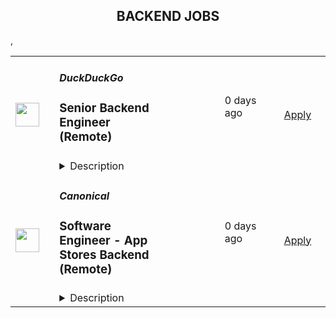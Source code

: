 <div align="center"><h2>BACKEND JOBS</h2></div><table><tr>
                <td width="100" height="100" rowspan="2">
                    <img src="https://spreadprivacy.com/content/images/2023/05/duckduckgo-logo_wide.png" width="38px" height="auto">
                </td>
                <td width="300">
                    <h5>DuckDuckGo</h5>
                    <h3>Senior Backend Engineer (Remote)</h3>
                </td>
                <td width="300">
                    <code></code>
                </td>
                <td width="200">
                <text>0 days ago</text>
                </td>
                <td width="100" rowspan="2">
                <a href="https://duckduckgo.recruitee.com/o/senior-backend-engineer-remote-2-3" align="right" target="_blank">Apply</a>
                </td>
            </tr>
            <tr>
                <td colspan="3">
                <details><summary>Description</summary>
                <p>Hi, we’re DuckDuckGo, the Internet privacy company for everyone who wants to take back their privacy now. For over a decade, we've been building our all-in-one product, developing new privacy technology, and working with policymakers to make online privacy simple and accessible for all.</p>
<p><br /></p>
<p>Our browsers and extensions have been downloaded over 250 million times with our built-in private search engine, which has seen over 100 billion searches and is the 2nd largest search engine on mobile in the United States and 20 other countries, including the United Kingdom, Canada, Australia, Poland, Italy, and Spain. Our private search engine is also 3rd in market share in the U.S. and over 15 major markets. Oh, and we've been profitable since 2014, with annual revenue exceeding $100 million!</p>
<p><br /></p>
<p>The DuckDuckGo browser’s uniquely comprehensive privacy protections are used by tens of millions of people to protect their everyday online activities on <a href="https://spreadprivacy.com/introducing-duckduckgo-for-mac/" rel="noopener">Mac</a>, <a href="https://spreadprivacy.com/windows-browser-open-beta/" rel="noopener">Windows</a>, <a href="https://spreadprivacy.com/duckduckgo-privacy-browser-ios14/" rel="noopener">iOS</a>, and <a href="https://spreadprivacy.com/introducing-app-tracking-protection/" rel="noopener">Android</a>, from searching to browsing, emailing, and more. We also offer <a href="https://spreadprivacy.com/meetprivacypro/" rel="noopener">Privacy Pro</a>, a three-in-one subscription service that includes a VPN, Personal Information Removal, and Identity Theft Restoration.</p>
<p><br /></p>
<p>We’re looking for a <strong>Senior Backend Engineer </strong>to help shape our all-in-one privacy solution and join our mission to show the world that protecting your privacy online can be simple.  <br /><br /><br /></p>
<p><strong>The Opportunity</strong> <br /></p>
<p>In this role, you will lead complex projects across key company-wide objectives, writing pragmatic, testable code that's performant and works consistently. You'll collaborate remotely with your peers and take responsibility for solving product issues impacting our all-in-one privacy solution, whether large or small. In time, you'll formally mentor other engineers, supporting their career growth and the growth of the Backend Team at DuckDuckGo.<br /><br /></p>
<p><strong>What You Will Bring to DuckDuckGo</strong> </p>
<ul><li>7+ years backend engineering experience, having worked on the backend side of at least one large application.</li><li>A fundamental understanding of complex data structures and algorithms. You can develop and apply new solutions and confidently navigate and improve existing code. If you're curious, we mostly use Perl.</li><li>A creative approach to problem-solving. You like to take the initiative to push a project forward but know when to get others involved.</li><li>Effective project management skills.</li><li>Excellent communication skills. You can validate and communicate your decisions clearly.</li><li>Previous experience leading and mentoring experienced engineers, supporting their career goals, and unlocking their potential.</li></ul>
<p><br /></p>
<p><strong>How We Will Support You </strong> </p>
<p>Our core values -- build trust, question assumptions, and validate direction -- underpin how we work day-to-day and the support we give our team members. We strive to empower our team members to be self-directed and self-motivated in their work.  <br /></p>
<ul><li><strong>Remote First, Always</strong>: We've always been a fully distributed company with team members all over the world. We trust you to get your work done wherever, whenever.   </li><li><strong>Commitment to Personal Growth:</strong> Every team member has an annual budget of $1,250 USD to invest in their professional development. Every team member also has a dedicated Career Advisor, who serves as a guide to help you develop your strengths, identify your motivations, and understand your opportunities for growth. </li><li><strong>Leadership:</strong> We have many different types of leaders and possible combinations of leadership roles, so you can grow your career in a way that aligns best with your personal goals. You can seek additional leadership roles by being directly responsible for projects, taking ownership of areas of the company, developing and maintaining internal processes, or pursuing advisory roles. </li><li><strong>Work/Life Balance: </strong>Team members have the freedom and flexibility to organize their own work schedules. We want you to thrive both in and out of the office. We trust you to use good judgment and take the time off that you need to bring your best self to work.</li></ul>
<p><br /></p>
<p>We also offer paid parental leave, a co-working stipend, office setup reimbursement, and a wellness stipend. More support resources can be found in our <u><a href="https://duckduckgo.com/assets/hiring/team_support_guide.pdf" rel="noopener">Team Member Support Guide</a></u>, which explains how we make your well-being a priority. <br /></p>
<p>For more information on how we collaborate worldwide, from leadership in our relatively flat organization to start-to-finish ownership<strong>,</strong> check out <u><a href="https://duckduckgo.com/how-we-work" rel="noopener">DuckDuckGo Culture: How We Work.</a></u> </p>
<p><br /></p>
<p><strong>Compensation</strong> </p>
<p>Annual compensation: <strong>$176,000 USD</strong> and stock options. Compensation is the same within a professional level, regardless of geographic location or functional area, and the compensation for each professional level is transparent across the organization.</p>
<p><br /></p>
<p><br /></p>
<p><strong>Hiring Process</strong> </p>
<p>Hiring works best when it's a two-way street. Learn how we help you get to know DuckDuckGo and envision your future role here. Find out more about <u><a href="https://duckduckgo.com/how-we-hire" rel="noopener">how we hire</a></u>. </p>
<p><br /></p>
<p><br /></p>
<p><strong>Diversity, Equity, and Inclusion</strong> </p>
<p>DuckDuckGo provides equal work opportunities to all team members and applicants<u>,</u> and it prohibits discrimination and harassment of any type on the basis of race, color, ethnicity, caste, religion, age, sex (including pregnancy), national origin, disability status, genetics, protected veteran status, sexual orientation, gender identity or expression, or any other characteristic protected by our policies or federal, state, or local laws.<br /></p>
<p><br /></p>
<p>We want to ensure that our hiring process is accessible. If you need reasonable accommodation for any part of the application process because of a medical condition or disability, please send an email to <u><a href="mailto:careers@duckduckgo.com" rel="noopener">careers@duckduckgo.com</a></u> to let us know the nature of your request.  <br /></p>
<p>If you think you might thrive in this environment, we would love to hear from you. </p>
<p><br /></p>
<p><br /></p>
<p><strong>Please note that:</strong> </p>
<ul><li>Sometimes we meet up! Expect to travel at least two times a year: once for our all-hands meetup and again for a team retreat (each around 4-5 days). While extenuating circumstances may impact attendance, everyone is strongly encouraged to attend.</li><li>While we offer a flexible work arrangement with no core hours, expect an average full-time commitment of 40 hours per week. </li><li>A successful candidate will be subject to a background check and must receive satisfactory results of the same, as a condition of joining the team. </li><li>By applying for this role, you confirm that all information submitted is accurate and complete. You further acknowledge that providing false or fraudulent information during the application process is cause for denial of an offer, revocation of any existing offer, or other adverse action, up to and including termination after the start of your commencement of work.</li></ul>
<p><br /></p>
<p><br /></p>
<p>#LI-DNI #INT</p>
<p><br /></p>
<div><p><br /></p></div>
<div><br /></div>
<p><br /></p>
<p><br /></p>
                </details>
                </td>
            </tr>,<tr>
                <td width="100" height="100" rowspan="2">
                    <img src="https://pbs.twimg.com/profile_images/1673959375340290050/x7pNtXQ7_400x400.jpg" width="38px" height="auto">
                </td>
                <td width="300">
                    <h5>Canonical</h5>
                    <h3>Software Engineer - App Stores Backend (Remote)</h3>
                </td>
                <td width="300">
                    <code></code>
                </td>
                <td width="200">
                <text>0 days ago</text>
                </td>
                <td width="100" rowspan="2">
                <a href="https://canonical.com/careers/3159992" align="right" target="_blank">Apply</a>
                </td>
            </tr>
            <tr>
                <td colspan="3">
                <details><summary>Description</summary>
                
      <h2><strong>Summary</strong></h2>
<p>This is an exciting opportunity for an exceptionalxperienced software engineer passionate about open source software, Linux, and Web Services at scale. Come build a rewarding, meaningful career working with the best and brightest people in technology at Canonical, a growing international software company.</p>
<p>Canonical's Store team develops and operates a large system of backend services that power the <a href="https://snapcraft.io/store">Snap Store</a> and <a href="https://charmhub.io/">Charmhub.io</a> marketplaces. Our services are built primarily in Python, with a bit of Golang.</p>
<p>We have some exciting challenges ahead including continuing to scale our production architecture, significantly expanding the range of software we can deliver through the system powering our marketplaces, and enhancing our offering for the booming world of IoT and for large Enterprise solutions.</p>
<p>If you have a passion for clean APIs, have a bias towards shipping, and believe that automated tests are the key to higher velocity and reliability, you'll fit right in.</p>
<h2><strong>What you’ll do</strong></h2>
<ul>
<li>Collaborate remotely with a globally distributed team.</li>
<li>Write clean web service APIs to support both CLI and web frontend clients, using Python (and optionally Golang).</li>
<li>Design and implement new features and enhancements from spec to production and ongoing operations at scale.</li>
<li>Review code and technical designs produced by other engineers.</li>
<li>Discuss ideas and collaborate on finding good solutions.</li>
<li>Work remotely with global travel for 2 to 4 weeks for internal and external events.</li>
</ul>
<h2><strong>Who you are</strong></h2>
<ul>
<li>You have demonstrated professional proficiency in developing public-facing APIs and web applications using Python.</li>
<li>You have a broad technology base but favour backend code and infrastructure.</li>
<li>You know your way around relational and non-relational databases and can effectively design data models that perform well, and tune queries to access them.</li>
<li>You are comfortable with Ubuntu as a development and deployment platform.</li>
<li>You have demonstrated strong academic performance in Computer Science, STEM or a similar degree.</li>
<li>You love technology and working with a diverse set of talented people.</li>
<li>You are curious, flexible, articulate, and accountable.</li>
<li>You value soft skills and are passionate, enterprising, thoughtful, and self-motivated.</li>
</ul>
<h2><strong>About Canonical</strong></h2>
<p>Canonical is a growing, international software company that works with the open-source community to deliver Ubuntu -- the world’s #1 cloud operating system. Our mission is to realise the potential of free software in the lives of individuals and organisations. Our services are helping businesses worldwide to reduce costs, improve efficiency and enhance security with Ubuntu.&nbsp; Canonical is a unique tech company - global, remote-first, open source, with 700 professionals across 50 countries - we want to be the world’s best, not biggest, global software company. With almost every team remote by default, Canonical sets the pace on the 21st-century digital workplace.</p>
<h3><strong>What Canonical offers:</strong></h3>
<ul>
<li>Work from home</li>
<li>Learning and development allowances</li>
<li>Competitive salary</li>
<li>Annual compensation review</li>
<li>Recognition rewards</li>
<li>Generous annual leave</li>
<li>Paid maternity, paternity and sick leave</li>
<li>Priority Pass for travel</li>
<li>Exposure to international business and technology</li>
</ul>
<p><em>We are proud to foster a workplace free from discrimination. Diversity of experience, perspectives, and background create a better work environment and better products. Whatever your identity, we will give your application fair consideration.</em></p>
<p>#LI-remote</p>
<p>#stack</p><p>Requisition ID: 545</p><p></p>
    
                </details>
                </td>
            </tr>,<tr>
                <td width="100" height="100" rowspan="2">
                    <img src="https://media.licdn.com/dms/image/C4D0BAQHlK67hgnhzQw/company-logo_200_200/0/1631346154820?e=2147483647&v=beta&t=_R2Ssj7L_f4xqmSCcq0nOLCyCz0QN2lFnHssxxhj3YY" width="38px" height="auto">
                </td>
                <td width="300">
                    <h5>Blue Coding</h5>
                    <h3>Senior Backend Engineer (V)</h3>
                </td>
                <td width="300">
                    <code></code>
                </td>
                <td width="200">
                <text>0 days ago</text>
                </td>
                <td width="100" rowspan="2">
                <a href="https://jobs.lever.co/bluecoding/09877193-c9c7-4216-b721-8192d7314a21" align="right" target="_blank">Apply</a>
                </td>
            </tr>
            <tr>
                <td colspan="3">
                <details><summary>Description</summary>
                <div><i style="font-size: 18px">Do you want to earn a salary in USD?&nbsp;</i></div><div><i style="font-size: 18px">Would you like to work from wherever you want?</i></div><div><i style="font-size: 18px">Would you like to be a part of the leading next-gen software developers?&nbsp;</i></div><div><br></div><div><b style="font-size: 24px">Hi, you finally found us!</b><span style="font-size: 24px">&nbsp;</span></div><div><br></div><div><b style="font-size: 24px">Why work at Blue Coding?</b><span style="font-size: 24px">&nbsp;</span></div><div><br></div><div>At Blue Coding we specialize in hiring excellent developers and amazing people from all over Latin America and other parts of the world. For the past 10 years, we’ve helped cutting-edge companies in the United States and Canada -both large and small, build great development teams and develop great products. Online shops, digital agencies, SaaS providers, and software consulting firms are a few of our clients. Our team of over 100 engineers is distributed in more than 10 countries across the Americas. We are a fully remote company working with a wide array of technologies and have expertise in every stage of the software development process.&nbsp;&nbsp;</div><div><br></div><div>Our team is highly connected, united, and culturally diverse, and our collaborators are involved in many initiatives around the world, from wildlife preservation to volunteering at local charities. We also participate in group activities like movie nights, trivia, and meme competitions. We stand for honesty, fairness, respect, efficiency, hard work, and cooperation.</div><div><br></div><div><b style="font-size: 24px">What are we looking for?</b></div><div><br></div><div><span style="font-size: 16px;">In this opportunity, we are looking for an experienced Backend Engineer to work with one of our US clients, a corporation that, through its subsidiaries, provides life insurance protection targeted to the middle American market. The ideal candidate will be responsible for developing and maintaining systems in their enterprise data and analytics environments. You will develop deep knowledge of our client's businesses as you help optimize performance by building and supporting decision-making tools. You will partner closely with their software engineering, AI/ML, Cybersecurity, and DevOps/SysOps teams to deliver best-in-class data solutions that empower enterprise-wide reporting and analytics, including business-critical vendor relationships.</span></div><div><br></div><div><span style="font-size: 16px;">If you are independent, a great communicator, attentive to detail, and a problem solver, this is a great fit for you! Our jobs are fully remote and flexible—as long as you have the skills and can get the work done well, you can work anywhere in the listed countries (and anytime) you want.</span></div><div><br></div><div><br></div><div><b style="font-size: 13pt">What's unique about this job?</b></div><div><br></div><div><span style="font-size: 16px;">As a member of the Engineering team, you will be responsible for designing, developing, and maintaining high-quality software products that meet the needs of </span></div><div><span style="font-size: 16px;">internal teams</span></div><h3>Here are some of the exciting day-to-day challenges you will face in this role:</h3><li>Collaborate with cross-functional teams to identify and understand business requirements</li><li>Design, develop, test, and deploy high-quality software products using the AWS platform</li><li>Design, develop, test, and deploy data migration &amp; management internal tools</li><li>Write clean, maintainable, and efficient code that meets coding standards and best practices</li><li>Participate in code reviews and provide feedback to improve code quality</li><li>Work with QA engineers to develop and execute test plans, ensuring high software quality</li><li>Troubleshoot and debug issues in the software and provide timely resolutions</li><li>Keep up to date with emerging trends and technologies in software engineering and recommend improvements to the software development process</li><li>Mentor junior engineers and contribute to their professional development</li>,<h3>You will shine if you have:</h3><li>Bachelor’s degree in Computer Science, Information Systems or demonstrated ability in a related field is required</li><li>+6 years of experience in software engineering</li><li>Strong proficiency in cloud computing platforms such as Google Cloud, AWS, or Azure</li><li>Strong proficiency in one or more programming languages such as C#, C++, Java, Python, or JavaScript</li><li>Strong proficiency with database technologies such as SQL or NoSQL databases</li><li>Experience with software development tools and processes such as Agile/Scrum, Git, and CI/CD pipelines</li><li>Experience building full-stack, enterprise-class applications considering quality and reliability using formal programming languages</li><li>Strong problem-solving skills and ability to work independently or in a team environment</li><li>Strong understanding and practical experience with Agile/Scrum methodologies, with a proven track record of contributing to successful agile teams</li><li>Ability to define problems, collect data, establish facts, and draw valid conclusions</li><li>Excellent communication and collaboration skills</li>,<h3>It doesn’t hurt if you also have:</h3><li>Strong proficiency in AWS Development</li><li>Familiar with Enterprise architecture design patterns</li><li>Familiar with Data Migration &amp; Security</li><li>Familiar with Okta or other SSO &amp; SAML strategies and technologies</li>,<h3>What we offer:</h3><li>Salary in USD</li><li>Flexible schedule (within US Time zones)</li><li>100% Remote</li><div><b style="font-size: 24px">Hey, you are still here!</b><span style="font-size: 24px">&nbsp;</span></div><div><br></div><div>So, let us ask a few questions. Do you like working in a friendly environment? Are you fluent in English? Do you have a strong work ethic, are detail-oriented and have an ownership mentality? And most importantly do you love music and puppies? If so, then what are you waiting for? Come join our team and become part of this awesome company! We will be expecting you.</div>
                </details>
                </td>
            </tr>,<tr>
                <td width="100" height="100" rowspan="2">
                    <img src="https://yt3.googleusercontent.com/8szApiN8P0n8pp0GeXj_z9R4Wh1gJBGW5OJZDocvTtvuCF69U0Q4h2lXDct74mL2_F7vuUwKMA" width="38px" height="auto">
                </td>
                <td width="300">
                    <h5>BioRender</h5>
                    <h3>Senior Backend Software Engineer, Search and Recommendations</h3>
                </td>
                <td width="300">
                    <code></code>
                </td>
                <td width="200">
                <text>0 days ago</text>
                </td>
                <td width="100" rowspan="2">
                <a href="https://jobs.ashbyhq.com/biorender/7576bd79-25f6-4f24-b785-af5f9db103cd" align="right" target="_blank">Apply</a>
                </td>
            </tr>
            <tr>
                <td colspan="3">
                <details><summary>Description</summary>
                <p style="min-height:1.5em">At BioRender, our mission is to accelerate the world’s ability to learn, discover and communicate science. We are passionate about democratizing science communication in order to accelerate scientific discovery and understanding. We're looking for amazing people to help create the world’s go-to-place and platform where science is communicated. Come join us!</p><p style="min-height:1.5em">We’re hiring a Senior Backend Engineer on our <strong>Search and Recommendations team</strong> to join our mission in democratizing science communication. </p><p style="min-height:1.5em">#LI-DNI</p><p style="min-height:1.5em"><strong>You will:</strong></p><ul style="min-height:1.5em"><li><p style="min-height:1.5em">Be a foundational member of a cross-functional team, working closely with product, design, data science, and science experts to achieve our mission.</p></li><li><p style="min-height:1.5em">Build backend services.Integrate with third-party systems like Algolia (search product) and work with creative team to enrich data sets.</p></li><li><p style="min-height:1.5em">Contribute to process improvements, hiring/onboarding procedures, enhancing product quality, and optimizing our codebase for ease of use and flexibility.</p></li><li><p style="min-height:1.5em">Successfully deliver substantial projects with a high level of quality, typically spanning 3 to 6 months.</p></li></ul><p style="min-height:1.5em"><strong>Our ideal fit brings:</strong></p><ul style="min-height:1.5em"><li><p style="min-height:1.5em">A strong background in backend engineering, with a knack for creating high-performing APIs capable of handling high volumes, especially for search requests.</p></li><li><p style="min-height:1.5em">Experience with large data sets and adept at managing data flow between online and offline systems, with related experience with data event streaming technologies like Kinesis, Kafka, Redpanda, Spark, Flink, etc.</p></li><li><p style="min-height:1.5em">Functional knowledge of productionizing data science models, collaborating closely with data scientists for experimentation and validation.</p></li><li><p style="min-height:1.5em">Expertise with NoSQL databases (like MongoDB), and cloud infrastructure (like AWS). </p></li><li><p style="min-height:1.5em">A track record of designing systems that are simple, scalable, secure, and performant.</p></li><li><p style="min-height:1.5em">Thrives on enhancing system maintainability for streamlined engagement by other engineers.</p></li><li><p style="min-height:1.5em">Data platform background is a plus.</p></li><li><p style="min-height:1.5em">Familiarity with our chosen tools in the JavaScript ecosystem (Node.js, Express.js, ReactJS) is a plus, but an interest in learning those tools and writing code in TypeScript is a must.</p></li></ul><p style="min-height:1.5em"></p><p style="min-height:1.5em"><strong>Why join us?</strong></p><p></p><ul style="min-height:1.5em"><li><p style="min-height:1.5em">We are mission-driven, and work collaboratively towards our shared vision of improving scientific communication and accelerating scientific discovery: BioRender figures have appeared in more than 16,000 publications! </p></li><li><p style="min-height:1.5em">It’s a product that users love! We have a world-class NPS and a community of loyal fans. Check out our Testimonials page to see what our customers are saying about us: <a target="_blank" rel="noopener noreferrer" class="postings-link" href="https://biorender.com/testimonials/">https://biorender.com/testimonials/ </a></p></li><li><p style="min-height:1.5em">We are in the top quartile for profitability and year-over-year revenue growth, with users in 200+ countries.</p></li><li><p style="min-height:1.5em">BioRender is an equal opportunity employer, and an inclusive hiring process and work environment is a part of our DNA. </p></li><li><p style="min-height:1.5em">We’re remote-first and have team members across Canada and the United States. A physical office in Toronto is available, but you have the flexibility to work from anywhere. </p></li><li><p style="min-height:1.5em">We’re backed by top investors, accelerators, and some of the most successful life science entrepreneurs and philanthropists in the world including Y Combinator, Malala Fund founders, and Fifty Years VC. </p></li><li><p style="min-height:1.5em">We are committed to building a warm, inclusive, and diverse environment. Check out how we make sure our <a target="_blank" rel="noopener noreferrer" class="postings-link" href="https://www.biorender.com/biorender-careers">employees come first</a>.</p></li></ul><p style="min-height:1.5em"></p><p style="min-height:1.5em">Check out our candidate resource - <a target="_blank" rel="noopener noreferrer" class="postings-link" href="https://biorender.notion.site/Engineering-Product-Design-66275a3c2cca42e39234412881621467">Engineering, Product &amp; Design at BioRender!</a> </p><p style="min-height:1.5em">You can also read more about the <a target="_blank" rel="noopener noreferrer" class="postings-link" href="https://biorender.notion.site/BioRender-Candidate-Resources-8255c155797f442a950720a33b4764d5">BioRender interview process and FAQs here</a>!</p><p style="min-height:1.5em">Check out what it's like to work at BioRender in <a target="_blank" rel="noopener noreferrer" class="postings-link" href="https://biorender.notion.site/biorender/Working-at-BioRender-as-a-Canada-Based-Employee-f6e12ab844154bb9948b22b32e3f0c70">Canada</a> and the <a target="_blank" rel="noopener noreferrer" class="postings-link" href="https://biorender.notion.site/biorender/Working-at-BioRender-as-a-U-S-Based-Employee-4ab2cc8e48f546f89aa98c318bccebc9">US</a>!</p><p style="min-height:1.5em"></p><p style="min-height:1.5em"><em>Please note that in Canada, only those companies licensed by a provincial or territorial engineering regulator may refer to themselves as an “engineer” and therefore, this role will be titled "developer" internally at BioRender. </em></p><p></p>
                </details>
                </td>
            </tr></table>